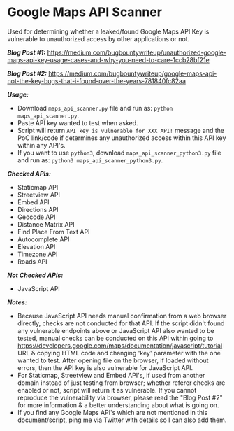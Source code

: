 # Google Maps API Scanner
Used for determining whether a leaked/found Google Maps API Key is vulnerable to unauthorized access by other applications or not.  

***Blog Post #1:*** https://medium.com/bugbountywriteup/unauthorized-google-maps-api-key-usage-cases-and-why-you-need-to-care-1ccb28bf21e

***Blog Post #2:*** https://medium.com/bugbountywriteup/google-maps-api-not-the-key-bugs-that-i-found-over-the-years-781840fc82aa

***Usage:***
- Download `maps_api_scanner.py` file and run as: `python maps_api_scanner.py`.
- Paste API key wanted to test when asked. 
- Script will return `API key is vulnerable for XXX API!` message and the PoC link/code if determines any unauthorized access within this API key within any API's.
- If you want to use `python3`, download `maps_api_scanner_python3.py` file and run as: `python3 maps_api_scanner_python3.py`.

***Checked APIs:***
- Staticmap API
- Streetview API
- Embed API
- Directions API
- Geocode API
- Distance Matrix API
- Find Place From Text API
- Autocomplete API
- Elevation API
- Timezone API
- Roads API

***Not Checked APIs:***
- JavaScript API

***Notes:***
- Because JavaScript API needs manual confirmation from a web browser directly, checks are not conducted for that API. If the script didn't found any vulnerable endpoints above or JavaScript API also wanted to be tested, manual checks can be conducted on this API within going to https://developers.google.com/maps/documentation/javascript/tutorial URL & copying HTML code and changing 'key' parameter with the one wanted to test. After opening file on the browser, if loaded without errors, then the API key is also vulnerable for JavaScript API.
- For Staticmap, Streetview and Embed API's, if used from another domain instead of just testing from browser; whether referer checks are enabled or not, script will return it as vulnerable. If you cannot reproduce the vulnerability via browser, please read the "Blog Post #2" for more information & a better understanding about what is going on. 
- If you find any Google Maps API's which are not mentioned in this document/script, ping me via Twitter with details so I can also add them.
